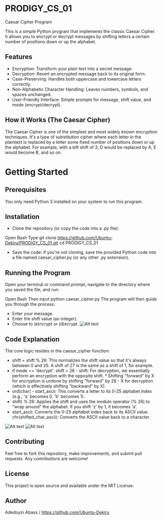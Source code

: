 # PRODIGY_CS_01
Caesar Cipher Program

This is a simple Python program that implements the classic Caesar Cipher. It allows you to encrypt or decrypt messages by shifting letters a certain number of positions down or up the alphabet.

## Features
* Encryption: Transform your plain text into a secret message.
* Decryption: Revert an encrypted message back to its original form.
* Case-Preserving: Handles both uppercase and lowercase letters correctly.
* Non-Alphabetic Character Handling: Leaves numbers, symbols, and spaces unchanged.
* User-Friendly Interface: Simple prompts for message, shift value, and mode (encrypt/decrypt).

## How it Works (The Caesar Cipher)
The Caesar Cipher is one of the simplest and most widely known encryption techniques. It's a type of substitution cipher where each letter in the plaintext is replaced by a letter some fixed number of positions down or up the alphabet. For example, with a left shift of 3, D would be replaced by A, E would become B, and so on.

# Getting Started
## Prerequisites
You only need Python 3 installed on your system to run this program.

## Installation
* Clone the repository (or copy the code into a .py file):

Open Bash
Type git clone https://github.com/Ubuntu-Dekiru/PRODIGY_CS_01.git
cd PRODIGY_CS_01

* Save the code: If you're not cloning, save the provided Python code into a file named caesar_cipher.py (or any other .py extension).

## Running the Program
Open your terminal or command prompt, navigate to the directory where you saved the file, and run:

Open Bash
Then input python caesar_cipher.py
The program will then guide you through the process:
* Enter your message.
* Enter the shift value (an integer).
* Choose to (e)ncrypt or (d)ecrypt.
![Alt text](https://github.com/Ubuntu-Dekiru/PRODIGY_CS_01/blob/main/Screenshots/un.png)

## Code Explanation
The core logic resides in the caesar_cipher function:

* shift = shift % 26: This normalizes the shift value so that it's always between 0 and 25. A shift of 27 is the same as a shift of 1, for example.
* if mode == 'decrypt': shift = 26 - shift: For decryption, we essentially perform an encryption with the opposite shift. * Shifting "forward" by X for encryption is undone by shifting "forward" by 26 - X for decryption (which is effectively shifting "backward" by X).
* ord(char) - start_ascii: This converts a letter to its 0-25 alphabet index (e.g., 'a' becomes 0, 'b' becomes 1).
* shift) % 26: Applies the shift and uses the modulo operator (% 26) to "wrap around" the alphabet. If you shift 'z' by 1, it becomes 'a'.
* start_ascii: Converts the 0-25 alphabet index back to its ASCII value.
chr(shifted_char_ascii): Converts the ASCII value back to a character.

![Alt text](https://github.com/Ubuntu-Dekiru/PRODIGY_CS_01/blob/main/Screenshots/trois.png)
![Alt text](https://github.com/Ubuntu-Dekiru/PRODIGY_CS_01/blob/main/Screenshots/deux.png)

## Contributing
Feel free to fork this repository, make improvements, and submit pull requests. Any contributions are welcome!

## License
This project is open source and available under the MIT License.

## Author
Adedoyin Abass / https://github.com/Ubuntu-Dekiru
